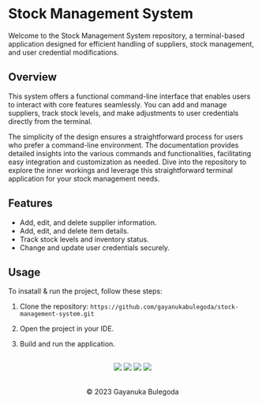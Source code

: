 # Stock Management System

Welcome to the Stock Management System repository, a terminal-based application designed for efficient handling of suppliers, stock management, and user credential modifications.

## Overview

This system offers a functional command-line interface that enables users to interact with core features seamlessly. You can add and manage suppliers, track stock levels, and make adjustments to user credentials directly from the terminal. 

The simplicity of the design ensures a straightforward process for users who prefer a command-line environment. The documentation provides detailed insights into the various commands and functionalities, facilitating easy integration and customization as needed. Dive into the repository to explore the inner workings and leverage this straightforward terminal application for your stock management needs.

## Features

- Add, edit, and delete supplier information.
- Add, edit, and delete item details.
- Track stock levels and inventory status.
- Change and update user credentials securely.

## Usage

To insatall & run the project, follow these steps:

   1) Clone the repository:
     ```
        https://github.com/gayanukabulegoda/stock-management-system.git
     ```
    
   2) Open the project in your IDE.

   3) Build and run the application.

##
<div align="center">
<a href="https://github.com/gayanukabulegoda" target="blank"><img src = "https://img.shields.io/badge/GitHub-100000?style=for-the-badge&logo=github&logoColor=white"></a>
<a href="https://www.geany.org/" target="blank"><img src = "https://img.shields.io/badge/Geany-100000?style=for-the-badge&logo=editorconfig&logoColor=white"></a>
<a href="https://jdk.java.net/java-se-ri/11-MR2" target="blank"><img src = "https://img.shields.io/badge/Java-100000?style=for-the-badge&logo=openjdk&logoColor=white"></a>
<a href="https://linuxmint.com/download_all.php" target="blank"><img src = "https://img.shields.io/badge/Linux_Mint-100000?style=for-the-badge&logo=linux-mint&logoColor=white"></a>
</div> <br>
<p align="center">
  &copy; 2023 Gayanuka Bulegoda
</p>
